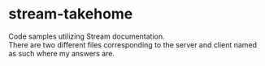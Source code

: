 # stream-takehome
Code samples utilizing Stream documentation.
</br>
There are two different files corresponding to the server and client named as such where my answers are.
